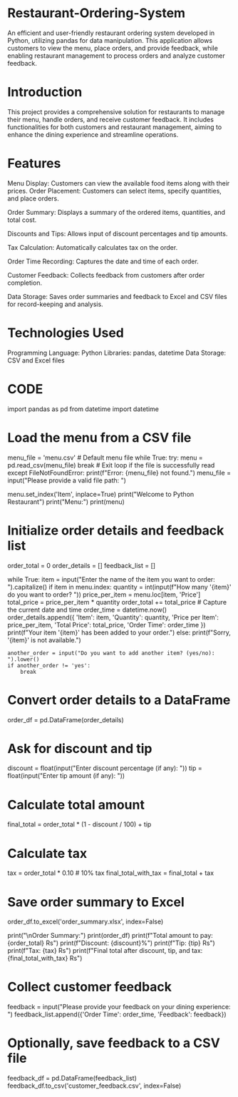 # Restaurant-Ordering-System
An efficient and user-friendly restaurant ordering system developed in Python, utilizing pandas for data manipulation. This application allows customers to view the menu, place orders, and provide feedback, while enabling restaurant management to process orders and analyze customer feedback.
# Introduction
This project provides a comprehensive solution for restaurants to manage their menu, handle orders, and receive customer feedback. It includes functionalities for both customers and restaurant management, aiming to enhance the dining experience and streamline operations.
# Features
Menu Display: Customers can view the available food items along with their prices.
Order Placement: Customers can select items, specify quantities, and place orders.

Order Summary: Displays a summary of the ordered items, quantities, and total cost.

Discounts and Tips: Allows input of discount percentages and tip amounts.

Tax Calculation: Automatically calculates tax on the order.

Order Time Recording: Captures the date and time of each order.

Customer Feedback: Collects feedback from customers after order completion.

Data Storage: Saves order summaries and feedback to Excel and CSV files for record-keeping and analysis.
# Technologies Used
Programming Language: Python
Libraries: pandas, datetime
Data Storage: CSV and Excel files
# CODE
import pandas as pd
from datetime import datetime

# Load the menu from a CSV file
menu_file = 'menu.csv'  # Default menu file
while True:
    try:
        menu = pd.read_csv(menu_file)
        break  # Exit loop if the file is successfully read
    except FileNotFoundError:
        print(f"Error: {menu_file} not found.")
        menu_file = input("Please provide a valid file path: ")

menu.set_index('Item', inplace=True)
print("Welcome to Python Restaurant")
print("Menu:")
print(menu)

# Initialize order details and feedback list
order_total = 0
order_details = []
feedback_list = []

while True:
    item = input("Enter the name of the item you want to order: ").capitalize()
    if item in menu.index:
        quantity = int(input(f"How many '{item}' do you want to order? "))
        price_per_item = menu.loc[item, 'Price']
        total_price = price_per_item * quantity
        order_total += total_price
        # Capture the current date and time
        order_time = datetime.now()
        order_details.append({
            'Item': item,
            'Quantity': quantity,
            'Price per Item': price_per_item,
            'Total Price': total_price,
            'Order Time': order_time
        })
        print(f"Your item '{item}' has been added to your order.")
    else:
        print(f"Sorry, '{item}' is not available.")
    
    another_order = input("Do you want to add another item? (yes/no): ").lower()
    if another_order != 'yes':
        break

# Convert order details to a DataFrame
order_df = pd.DataFrame(order_details)

# Ask for discount and tip
discount = float(input("Enter discount percentage (if any): "))
tip = float(input("Enter tip amount (if any): "))

# Calculate total amount
final_total = order_total * (1 - discount / 100) + tip

# Calculate tax
tax = order_total * 0.10  # 10% tax
final_total_with_tax = final_total + tax

# Save order summary to Excel
order_df.to_excel('order_summary.xlsx', index=False)

print("\nOrder Summary:")
print(order_df)
print(f"Total amount to pay: {order_total} Rs")
print(f"Discount: {discount}%")
print(f"Tip: {tip} Rs")
print(f"Tax: {tax} Rs")
print(f"Final total after discount, tip, and tax: {final_total_with_tax} Rs")

# Collect customer feedback
feedback = input("Please provide your feedback on your dining experience: ")
feedback_list.append({'Order Time': order_time, 'Feedback': feedback})

# Optionally, save feedback to a CSV file
feedback_df = pd.DataFrame(feedback_list)
feedback_df.to_csv('customer_feedback.csv', index=False)
